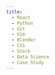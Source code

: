 ```yaml
---
title:
  - React
  - Python
  - Git
  - Vim
  - Blender
  - CSS
  - Stock
  - Data Science
  - Case Study
---
```

